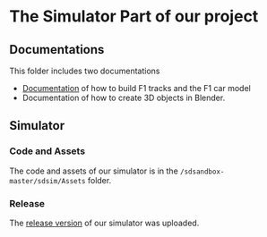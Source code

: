 # The Simulator Part of our project
## Documentations
This folder includes two documentations
- [Documentation](https://github.com/Yuanda-Dong/Client-Final-Deployment/tree/main/Simulator/Documentation_F1#how-to-create-a-f1-track-and-car-model) of how to build F1 tracks and the F1 car model
- Documentation of how to create 3D objects in Blender.
## Simulator
### Code and Assets
The code and assets of our simulator is in the `/sdsandbox-master/sdsim/Assets` folder.

### Release
The [release version](https://github.com/Yuanda-Dong/Client-Final-Deployment/releases) of our simulator was uploaded.
